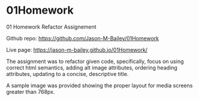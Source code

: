# 01Homework
01 Homework Refactor Assignement

Github repo: https://github.com/Jason-M-Bailey/01Homework

Live page: https://jason-m-bailey.github.io/01Homework/

The assignment was to refactor given code, specifically, focus on using correct html semantics, adding alt image attributes, ordering heading attributes, updating to a concise, descriptive title. 

A sample image was provided showing the proper layout for media screens greater than 768px. 
